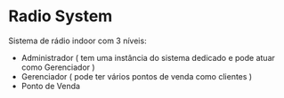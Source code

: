 Radio System
============

Sistema de rádio indoor com 3 níveis:

 - Administrador ( tem uma instância do sistema dedicado e pode atuar como Gerenciador )
 - Gerenciador ( pode ter vários pontos de venda como clientes )
 - Ponto de Venda
